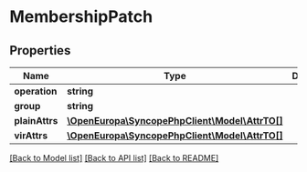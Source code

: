# MembershipPatch

## Properties
Name | Type | Description | Notes
------------ | ------------- | ------------- | -------------
**operation** | **string** |  | [optional] 
**group** | **string** |  | [optional] 
**plainAttrs** | [**\OpenEuropa\SyncopePhpClient\Model\AttrTO[]**](AttrTO.md) |  | [optional] 
**virAttrs** | [**\OpenEuropa\SyncopePhpClient\Model\AttrTO[]**](AttrTO.md) |  | [optional] 

[[Back to Model list]](../README.md#documentation-for-models) [[Back to API list]](../README.md#documentation-for-api-endpoints) [[Back to README]](../README.md)


